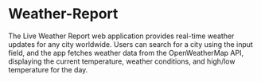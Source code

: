 # Weather-Report
The Live Weather Report web application provides real-time weather updates for any city worldwide. Users can search for a city using the input field, and the app fetches weather data from the OpenWeatherMap API, displaying the current temperature, weather conditions, and high/low temperature for the day.
